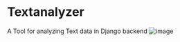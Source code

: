 # Textanalyzer
A Tool for analyzing Text data in Django backend
![image](https://github.com/anoopmordhwaj/Textanalyzer/assets/136200532/acb6ae07-5a7f-461a-bf69-f5d364a22266)
